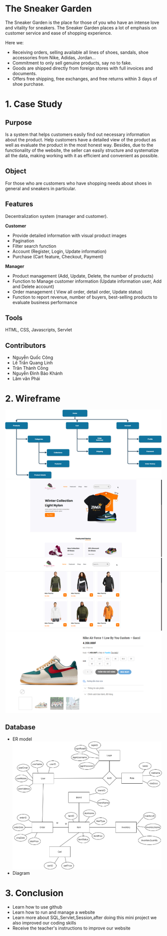 # The Sneaker Garden
  The Sneaker Garden is the place for those of you who have an intense love and vitality for sneakers. The Sneaker Garden places a lot of emphasis on customer service and ease of shopping experience.
  
  Here we:
- Receiving orders, selling available all lines of shoes, sandals, shoe accessories from Nike, Adidas, Jordan...
- Commitment to only sell genuine products, say no to fake.
- Goods are shipped directly from foreign stores with full invoices and documents.
- Offers free shipping, free exchanges, and free returns within 3 days of shoe purchase.

# 1. Case Study
## Purpose
Is a system that helps customers easily find out necessary information about the product. Help customers have a detailed view of the product as well as evaluate the product in the most honest way. Besides, due to the functionality of the website, the seller can easily structure and systematize all the data, making working with it as efficient and convenient as possible.
## Object
For those who are customers who have shopping needs about shoes in general and sneakers in particular.
## Features
Decentralization system (manager and customer).

**Customer**
- Provide detailed information with visual product images
- Pagination
- Filter search function
- Account (Register, Login, Update information)
- Purchase (Cart feature, Checkout, Payment)

**Manager**
- Product management (Add, Update, Delete, the number of products)
- Function to Manage customer information (Update information user, Add and Delete account)
- Order management ( View all order, detail order, Update status)
- Function to report revenue, number of buyers, best-selling products to evaluate business performance

## Tools
HTML, CSS, Javascripts, Servlet

## Contributors
- Nguyễn Quốc Công
- Lê Trần Quang Linh
- Trân Thành Công
- Nguyễn Đình Bảo Khánh
- Lâm văn Phái
# 2. Wireframe
![Sitemap](sitemap.png)
![Home](gui01.png)
![Shop](gui02.png)
![Item](gui03.png)
## Database
- ER model
![ER Model](Database1.png)
- Diagram 
# 3. Conclusion
- Learn how to use github
- Learn how to run and manage a website 
- Learn more about SQL,Servlet,Session,after doing this mini project  we also improved our coding skills 
- Receive the teacher's instructions to improve our website


















